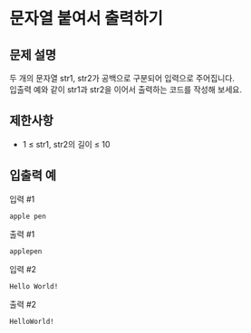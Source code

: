 # 문자열 붙여서 출력하기

## 문제 설명

두 개의 문자열 str1, str2가 공백으로 구분되어 입력으로 주어집니다.  
입출력 예와 같이 str1과 str2을 이어서 출력하는 코드를 작성해 보세요.  


## 제한사항

- 1 ≤ str1, str2의 길이 ≤ 10


## 입출력 예

입력 #1  
```
apple pen
```

출력 #1  
```
applepen
```

입력 #2  
```
Hello World!
```

출력 #2  
```
HelloWorld!
```
